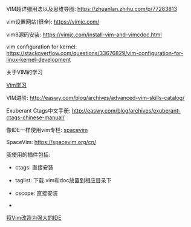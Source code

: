VIM超详细用法以及思维导图: https://zhuanlan.zhihu.com/p/77283813

vim设置网站(很全): https://vimjc.com/

vim8源码安装: https://vimjc.com/install-vim-and-vimcdoc.html

vim configuration for kernel: https://stackoverflow.com/questions/33676829/vim-configuration-for-linux-kernel-development

关于VIM的学习

[Vim学习](http://vimcasts.org)

VIM进阶: http://easwy.com/blog/archives/advanced-vim-skills-catalog/

Exuberant Ctags中文手册: http://easwy.com/blog/archives/exuberant-ctags-chinese-manual/

像IDE一样使用vim专栏: [spacevim](https://zhuanlan.zhihu.com/SpaceVim)

SpaceVim: https://spacevim.org/cn/

我使用的插件包括: 

- ctags: 直接安装

- taglist: 下载.vim和doc放置到相应目录下

- cscope: 直接安装

- 

[将Vim改造为强大的IDE](http://www.cnblogs.com/zhangsf/archive/2013/06/13/3134409.html/)

